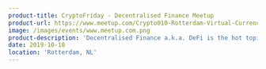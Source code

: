 ```yaml
---
product-title: CryptoFriday - Decentralised Finance Meetup
product-url: https://www.meetup.com/Crypto010-Rotterdam-Virtual-Currency-Blockchain-Meetup/events/264476624/
image: /images/events/www.meetup.com.png
product-description: 'Decentralised Finance a.k.a. DeFi is the hot topic of 2019 and one of the few industries that actually has product market fit in the blockchain space. Did you know you can easily get 10% returns on stablecoins with DeFi?! Join us on this Friday to learn more about it!'  
date: 2019-10-18
location: 'Rotterdam, NL'
---
```

